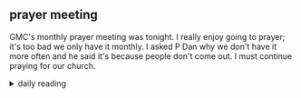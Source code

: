 ## prayer meeting

GMC's monthly prayer meeting was tonight. I really enjoy going to prayer; it's too bad we only have it monthly. I asked P Dan why we don't have it more often and he said it's because people don't come out. I must continue praying for our church.

<details markdown="1">
<summary>daily reading</summary>

| {{ page.date | date: "%B %-d, %Y" }} |
| :-------------: |
| [Gen. 9–10; Matt. 9; Ezra 9; Acts 9]({% link _Bible/Bible-year-2.md %}) |
| [WLC 107-114]({% link _wlc/wlc-month-1.md %}) |
| [The Apostles' Creed](https://threeforms.org/the-apostles-creed/) |

</details>